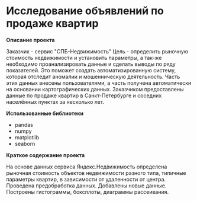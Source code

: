 # Исследование объявлений по продаже квартир

**Описание проекта**

Заказчик - сервис "СПБ-Недвижимость"
Цель - определить рыночную стоимость недвижимости и установить параметры, а так-же необходимо проанализировать данные и сделать выводы по ряду показателей. Это поможет создать автоматизированную систему, которая отследит аномалии и мошенническую деятельность. Часть этих данных внесены пользователями, а часть получена автоматически на основании картографических данных.
Заказчиком предоставлены данные по продаже квартир в Санкт-Петербурге и соседних населённых пунктах за несколько лет. 

**Использованные библиотеки**
- pandas
- numpy
- matplotlib
- seaborn

**Краткое содержание проекта**

На основе данных сервиса Яндекс.Недвижимость определена рыночная стоимость
объектов недвижимости разного типа, типичные параметры квартир, в зависимости от
удаленности от центра. Проведена предобработка данных. Добавлены новые данные.
Построены гистограммы, боксплоты, диаграммы рассеивания.
